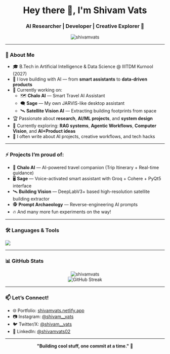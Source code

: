 <h1 align="center">Hey there 👋, I'm Shivam Vats</h1>
<h3 align="center">AI Researcher | Developer | Creative Explorer 🚀</h3>

<p align="center">
  <img src="https://komarev.com/ghpvc/?username=shivamvats&label=Profile%20views&color=0e75b6&style=flat" alt="shivamvats" />
</p>

---

### 🚀 About Me

- 🎓 B.Tech in Artificial Intelligence & Data Science @ IIITDM Kurnool (2027)
- 🧠 I love building with AI — from **smart assistants** to **data-driven products**
- 🔭 Currently working on:
  - 🗺️ **Chalo AI** — Smart Travel AI Assistant  
  - 🗨️ **Sage** — My own JARVIS-like desktop assistant  
  - 🛰️ **Satellite Vision AI** — Extracting building footprints from space
- 🏆 Passionate about **research**, **AI/ML projects**, and **system design**
- 📌 Currently exploring: **RAG systems**, **Agentic Workflows**, **Computer Vision**, and **AI+Product ideas**
- 📝 I often write about AI projects, creative workflows, and tech hacks

---

### ⚡ Projects I’m proud of:
- 🚀 **Chalo AI** — AI-powered travel companion (Trip Itinerary + Real-time guidance)
- 🖥️ **Sage** — Voice-activated smart assistant with Groq + Cohere + PyQt5 interface
- 🛰️ **Building Vision** — DeepLabV3+ based high-resolution satellite building extractor
- 🕵️ **Prompt Archaeology** — Reverse-engineering AI prompts
- 🔥 And many more fun experiments on the way!

---

### 🛠️ Languages & Tools

<img src="https://skillicons.dev/icons?i=python,tensorflow,pytorch,opencv,javascript,react,html,css,git,linux,bash" />

---

### 📊 GitHub Stats

<p align="center">
<img src="https://github-readme-stats.vercel.app/api?username=shivamvats&show_icons=true&theme=tokyonight" alt="shivamvats" />
<br/>
<img src="https://github-readme-streak-stats.herokuapp.com?user=shivamvats&theme=tokyonight" alt="GitHub Streak"/>
</p>

---

### 📫 Let’s Connect!

- 🌐 Portfolio: [shivamvats.netlify.app](https://shivamvats.netlify.app)
- 📷 Instagram: [@shivam__vats](https://instagram.com/shivam__vats)
- 🐦 Twitter/X: [@shivam__vats](https://twitter.com/shivam__vats)
- 📮 LinkedIn: [@shivamvats02](https://linkedin.com/in/shivamvats02)

---

<p align="center">
  <b>"Building cool stuff, one commit at a time."</b> 🚀
</p>

